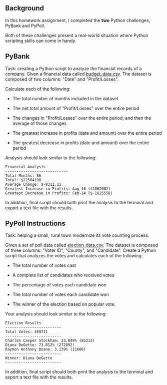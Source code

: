 
## Background

In this homework assignment, I completed the **two** Python challenges, PyBank and PyPoll.

Both of these challenges present a real-world situation where Python scripting skills can come in handy. 


## PyBank 

Task: creating a Python script to analyze the financial records of a company. Given a financial data called [budget_data.csv](PyBank/Resources/budget_data.csv). The dataset is composed of two columns: "Date" and "Profit/Losses". 

Calculate each of the following:

* The total number of months included in the dataset

* The net total amount of "Profit/Losses" over the entire period

* The changes in "Profit/Losses" over the entire period, and then the average of those changes

* The greatest increase in profits (date and amount) over the entire period

* The greatest decrease in profits (date and amount) over the entire period

Analysis should look similar to the following:

  ```text
  Financial Analysis
  ----------------------------
  Total Months: 86
  Total: $22564198
  Average Change: $-8311.11
  Greatest Increase in Profits: Aug-16 ($1862002)
  Greatest Decrease in Profits: Feb-14 ($-1825558)
  ```

In addition, final script should both print the analysis to the terminal and export a text file with the results.

## PyPoll Instructions

Task: helping a small, rural town modernize its vote counting process.

Given a set of poll data called [election_data.csv](PyPoll/Resources/election_data.csv). The dataset is composed of three columns: "Voter ID", "County", and "Candidate". Create a Python script that analyzes the votes and calculates each of the following:

* The total number of votes cast

* A complete list of candidates who received votes

* The percentage of votes each candidate won

* The total number of votes each candidate won

* The winner of the election based on popular vote.

Your analysis should look similar to the following:


  ```text
  Election Results
  -------------------------
  Total Votes: 369711
  -------------------------
  Charles Casper Stockham: 23.049% (85213)
  Diana DeGette: 73.812% (272892)
  Raymon Anthony Doane: 3.139% (11606)
  -------------------------
  Winner: Diana DeGette
  -------------------------
  ```

In addition, final script should both print the analysis to the terminal and export a text file with the results.

